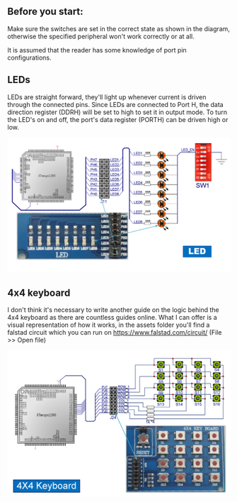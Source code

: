 ## Before you start:

Make sure the switches are set in the correct state as shown in the diagram, otherwise the specified peripheral won't work correctly or at all.

It is assumed that the reader has some knowledge of port pin configurations.

## LEDs

LEDs are straight forward, they'll light up whenever current is driven through the connected pins.
Since LEDs are connected to Port H, the data direction register (DDRH) will be set to high to set it in output mode.
To turn the LED's on and off, the port's data register (PORTH) can be driven high or low.

![Datasheet_LED](assets/Datasheet_LED.PNG)

## 4x4 keyboard

I don't think it's necessary to write another guide on the logic behind the 4x4 keyboard as there are countless guides online.
What I can offer is a visual representation of how it works, in the assets folder you'll find a falstad circuit which you can run on https://www.falstad.com/circuit/ (File >> Open file)

![Datasheet_Debounced_Key](assets/Datasheet_4x4.PNG)
